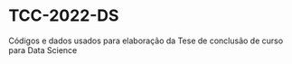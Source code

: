# TCC-2022-DS
Códigos e dados usados para elaboração da Tese de conclusão de curso para Data Science
